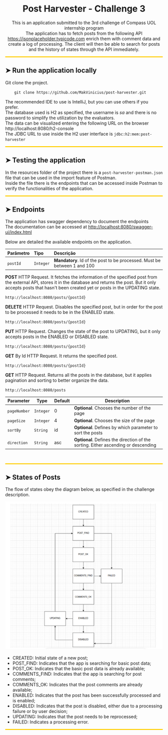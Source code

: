 <h1 align="center">Post Harvester - Challenge 3</h1>

<p align="center">
    This is an application submitted to the 3rd challenge of Compass UOL internship program</br>
    The application has to fetch posts from the following API <a href="https://jsonplaceholder.typicode.com">https://jsonplaceholder.typicode.com</a> enrich them with comment data and create a log of processing. The client will then be able to search for posts and the history of states through the API immediately.</br> 
</p>

<hr style="height:3px; border:none; color:#FFCE00; background-color:#FFCE00;" class="horizontal-line"/>

## ➤ Run the application locally

Git clone the project.<br/>
```
    git clone https://github.com/MakVinicius/post-harvester.git
```
The recommended IDE to use is IntelliJ, but you can use others if you prefer. <br/>
The database used is H2 as specified, the username is <i>sa</i> and there is no password to simplify the utilization by the evaluators.<br/>
The data can be visualized entering the following URL on the browser <a>http://localhost:8080/h2-console </a><br/>
The JDBC URL to use inside the H2 user interface is ```jdbc:h2:mem:post-harvester```

<hr style="height:3px; border:none; color:#FFCE00; background-color:#FFCE00;" class="horizontal-line"/>

## ➤ Testing the application

In the resources folder of the project there is a ```post-harvester-postman.json``` file that can be used in the import feature of Postman.<br/>
Inside the file there is the endpoints that can be accessed inside Postman to verify the functionalities of the application.

<hr style="height:3px; border:none; color:#FFCE00; background-color:#FFCE00;" class="horizontal-line"/>

## ➤ Endpoints

<p>
    The application has swagger dependency to document the endpoints<br/>
    The documentation can be accessed at <a href="http://localhost:8080/swagger-ui/index.html">http://localhost:8080/swagger-ui/index.html </a>
</p>
<p>Below are detailed the available endpoints on the application.</p>


| Parâmetro  | Tipo      | Descrição                                                                |
|:-----------|:----------|:-------------------------------------------------------------------------|
| `postId`   | `Integer` | **Mandatory**. Id of the post to be processed. Must be between 1 and 100 |

<p><b>POST</b> HTTP Request. It fetches the information of the specified post from the external API, stores it in the database and returns the post. But it only accepts posts that hasn't been created yet or posts in the UPDATING state.</p>

```
http://localhost:8080/posts/{postId}
```

<p><b>DELETE</b> HTTP Request. Disables the specified post, but in order for the post to be processed it needs to be in the ENABLED state.</p>

```
http://localhost:8080/posts/{postId}
```

<p><b>PUT</b> HTTP Request. Changes the state of the post to UPDATING, but it only accepts posts in the ENABLED or DISABLED state.</p>

```
http://localhost:8080/posts/{postId}
```

<p><b>GET</b> By Id HTTP Request. It returns the specified post.</p>

```
http://localhost:8080/posts/{postId}
```

<p><b>GET</b> HTTP Request. Returns all the posts in the database, but it applies pagination and sorting to better organize the data.</p>

```
http://localhost:8080/posts
```

| Parameter    | Type      | Default | Description                                                                        |
|--------------|-----------|---------|------------------------------------------------------------------------------------|
| `pageNumber` | `Integer` | 0       | **Optional**. Chooses the number of the page                                       |
| `pageSize`   | `Integer` | 4       | **Optional**. Chooses the size of the page                                         |
| `sortBy`     | `String`  | id      | **Optional**. Defines by which parameter to sort the posts                         |
| `direction`  | `String`  | asc     | **Optional**. Defines the direction of the sorting. Either ascending or descending |

<br/>
<hr style="height:3px; border:none; color:#FFCE00; background-color:#FFCE00;" class="horizontal-line"/>

## ➤ States of Posts

<p>
    The flow of states obey the diagram below, as specified in the challenge description.
</p>

<img class="flow" src="src/main/resources/images/flow.png" title="Flow of states" alt="Flow of states">

<br>
<br>
<ul style="margin:auto;">
    <li>CREATED: Initial state of a new post;</li>
    <li>POST_FIND: Indicates that the app is searching for basic post data;</li>
    <li>POST_OK: Indicates that the basic post data is already available;</li>
    <li>COMMENTS_FIND: Indicates that the app is searching for post comments;</li>
    <li>COMMENTS_OK: Indicates that the post comments are already available;</li>
    <li>ENABLED: Indicates that the post has been successfully processed and is enabled;</li>
    <li>DISABLED: Indicates that the post is disabled, either due to a processing failure or by user decision;</li>
    <li>UPDATING: Indicates that the post needs to be reprocessed;</li>
    <li>FAILED: Indicates a processing error.</li>
</ul>

<hr style="height:3px; border:none; color:#FFCE00; background-color:#FFCE00;" class="horizontal-line"/>